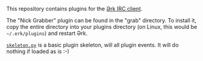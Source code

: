 
This repository contains plugins for the [Ərk IRC client](https://github.com/nutjob-laboratories/erk).

The "Nick Grabber" plugin can be found in the "grab" directory. To install it, copy the entire directory into your plugins directory (on Linux, this would be `~/.erk/plugins`) and restart Ərk.

[`skeleton.py`](https://github.com/nutjob-laboratories/erk-plugins/blob/master/skeleton.py) is a basic plugin skeleton, will all plugin events. It will do nothing if loaded as is :-)